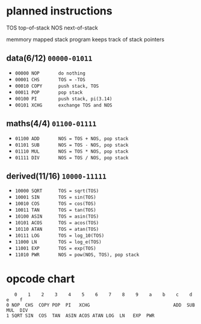 
# planned instructions

TOS top-of-stack
NOS next-of-stack

memmory mapped stack
program keeps track of stack pointers

## data(6/12) `00000-01011`

- `00000 NOP       do nothing`
- `00001 CHS       TOS = -TOS`
- `00010 COPY      push stack, TOS`
- `00011 POP       pop stack`
- `00100 PI        push stack, pi(3.14)`
- `00101 XCHG      exchange TOS and NOS`

## maths(4/4) `01100-01111`

- `01100 ADD       NOS = TOS + NOS, pop stack`
- `01101 SUB       NOS = TOS - NOS, pop stack`
- `01110 MUL       NOS = TOS * NOS, pop stack`
- `01111 DIV       NOS = TOS / NOS, pop stack`

## derived(11/16) `10000-11111`

- `10000 SQRT      TOS = sqrt(TOS)`
- `10001 SIN       TOS = sin(TOS)`
- `10010 COS       TOS = cos(TOS)`
- `10011 TAN       TOS = tan(TOS)`
- `10100 ASIN      TOS = asin(TOS)`
- `10101 ACOS      TOS = acos(TOS)`
- `10110 ATAN      TOS = atan(TOS)`
- `10111 LOG       TOS = log_10(TOS)`
- `11000 LN        TOS = log_e(TOS)`
- `11001 EXP       TOS = exp(TOS)`
- `11010 PWR       NOS = pow(NOS, TOS), pop stack`

# opcode chart
```
   0    1    2    3    4    5    6    7    8    9    a    b    c    d    e    f
0 NOP  CHS  COPY POP  PI   XCHG                               ADD  SUB  MUL  DIV 
1 SQRT SIN  COS  TAN  ASIN ACOS ATAN LOG  LN   EXP  PWR                          
```

